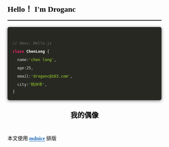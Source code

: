 <section id="nice" data-tool="mdnice编辑器" data-website="https://www.mdnice.com" style="font-size: 16px; color: black; padding: 0 10px; line-height: 1.6; word-spacing: 0px; letter-spacing: 0px; word-break: break-word; word-wrap: break-word; text-align: left; font-family: Optima-Regular, Optima, PingFangSC-light, PingFangTC-light, 'PingFang SC', Cambria, Cochin, Georgia, Times, 'Times New Roman', serif;"><figure data-tool="mdnice编辑器" style="margin: 0; margin-top: 10px; margin-bottom: 10px; display: flex; flex-direction: column; justify-content: center; align-items: center;"><img src="http://droganc.oss-cn-hangzhou.aliyuncs.com/github/0.jpeg?Expires=1595057644&amp;OSSAccessKeyId=TMP.3Ke6cApXRB8WAuqMxQcM2srsyhxBbhD6iBDEoMWNfKSEScAJAxuczU9sT6h7QrG92mjnycSQXvdnwrxm3HVAUtDumHU68g&amp;Signature=l%2Ff8P%2FksRSYn4qoLbPWNP6Xeh%2B4%3D" alt style="display: block; margin: 0 auto; max-width: 100%;"></figure>
<h1 data-tool="mdnice编辑器" style="margin-top: 30px; margin-bottom: 15px; padding: 0px; font-weight: bold; color: black; font-size: 24px;"><span class="prefix" style="display: none;"></span><span class="content">Hello！ I'm Droganc</span><span class="suffix"></span></h1>
<hr data-tool="mdnice编辑器" style="height: 1px; margin: 0; margin-top: 10px; margin-bottom: 10px; border: none; border-top: 1px solid black;">
<figure data-tool="mdnice编辑器" style="margin: 0; margin-top: 10px; margin-bottom: 10px; display: flex; flex-direction: column; justify-content: center; align-items: center;"><img src="http://droganc.oss-cn-hangzhou.aliyuncs.com/github/1.jpg?Expires=1595058178&amp;OSSAccessKeyId=TMP.3Ke6cApXRB8WAuqMxQcM2srsyhxBbhD6iBDEoMWNfKSEScAJAxuczU9sT6h7QrG92mjnycSQXvdnwrxm3HVAUtDumHU68g&amp;Signature=ebwsXow7xayUqyf3ovh16wtjvtI%3D" alt style="display: block; margin: 0 auto; max-width: 100%;"></figure>
<pre class="custom" data-tool="mdnice编辑器" style="margin-top: 10px; margin-bottom: 10px; border-radius: 5px; box-shadow: rgba(0, 0, 0, 0.55) 0px 2px 10px;"><span style="display: block; background: url(https://imgkr.cn-bj.ufileos.com/97e4eed2-a992-4976-acf0-ccb6fb34d308.png); height: 30px; width: 100%; background-size: 40px; background-repeat: no-repeat; background-color: #272822; margin-bottom: -7px; border-radius: 5px; background-position: 10px 10px;"></span><code class="hljs" style="overflow-x: auto; padding: 16px; color: #ddd; display: block; font-family: Operator Mono, Consolas, Monaco, Menlo, monospace; font-size: 12px; -webkit-overflow-scrolling: touch; padding-top: 15px; background: #272822; border-radius: 5px;"><span class="hljs-comment" style="color: #75715e; line-height: 26px;">// desc: Hello.js</span>
<span/><span class="hljs-class" style="line-height: 26px;"><span class="hljs-keyword" style="color: #f92672; font-weight: bold; line-height: 26px;">class</span> <span class="hljs-title" style="font-weight: bold; color: white; line-height: 26px;">ChenLong</span> </span>{
<span/>  name:<span class="hljs-string" style="color: #a6e22e; line-height: 26px;">'chen long'</span>,
<span/>  <span class="hljs-attr" style="line-height: 26px;">age</span>:<span class="hljs-number" style="line-height: 26px;">25</span>,
<span/>  <span class="hljs-attr" style="line-height: 26px;">email</span>:<span class="hljs-string" style="color: #a6e22e; line-height: 26px;">'droganc@163.com'</span>,
<span/>  <span class="hljs-attr" style="line-height: 26px;">city</span>:<span class="hljs-string" style="color: #a6e22e; line-height: 26px;">'杭州市'</span>,
<span/>}
<span/></code></pre>
<h2 data-tool="mdnice编辑器" style="margin-top: 30px; margin-bottom: 15px; padding: 0px; font-weight: bold; color: black; font-size: 22px; text-align: center;"><span class="prefix" style="display: none;"></span><span class="content">我的偶像</span><span class="suffix"></span></h2>
<figure data-tool="mdnice编辑器" style="margin: 0; margin-top: 10px; margin-bottom: 10px; display: flex; flex-direction: column; justify-content: center; align-items: center;"><img src="http://droganc.oss-cn-hangzhou.aliyuncs.com/github/2.jpg?Expires=1595058422&amp;OSSAccessKeyId=TMP.3Ke6cApXRB8WAuqMxQcM2srsyhxBbhD6iBDEoMWNfKSEScAJAxuczU9sT6h7QrG92mjnycSQXvdnwrxm3HVAUtDumHU68g&amp;Signature=aZGAw4XHUZYLrhjIFEXGoa%2FWYLE%3D" alt style="display: block; margin: 0 auto; max-width: 100%;"></figure>
<p id="nice-suffix-juejin-container" class="nice-suffix-juejin-container" data-tool="mdnice编辑器" style="font-size: 16px; padding-top: 8px; padding-bottom: 8px; margin: 0; line-height: 26px; color: black; margin-top: 20px !important;">本文使用 <a href="https://mdnice.com/?from=juejin" style="text-decoration: none; color: #1e6bb8; word-wrap: break-word; font-weight: bold; border-bottom: 1px solid #1e6bb8;">mdnice</a> 排版</p></section>
